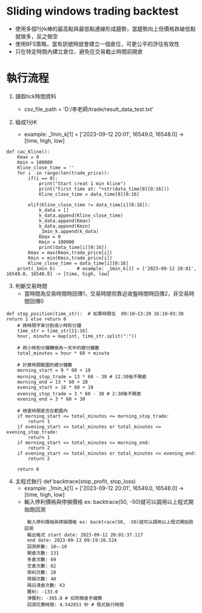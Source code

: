# Sliding windows trading backtest

 
   - 使用多個1分k棒的最高點與最低點連線形成趨勢，當趨勢向上但價格跌破低點就做多，反之做空
   - 使用BFS策略，當有訊號時就會建立一個倉位，可更公平的評估有效性
   - 只在特定時間內建立倉位，避免在交易截止時間前開倉

# 執行流程
1. 讀取tick時間資料
   - csv_file_path = 'D:/李老師/trade/result_data_test.txt'
  
2. 組成1分K
   - example: _1min_k[1] = ['2023-09-12 20:01', 16549.0, 16548.0] -> [time, high, low]

```shell
def cac_Kline():
    Kmax = 0
    Kmin = 100000
    Kline_close_time = ''    
    for i  in range(len(trade_price)):
        if(i == 0):
            print("Start creat 1 min kline")
            print("First time at: "+str(data_time[0][0:16]))
            Kline_close_time = data_time[0][0:16]
        
        elif(Kline_close_time != data_time[i][0:16]):
            k_data = []
            k_data.append(Kline_close_time)
            k_data.append(Kmax)
            k_data.append(Kmin)
            _1min_k.append(k_data)
            Kmax = 0
            Kmin = 100000
            print(data_time[i][0:16])
        Kmax = max(Kmax,trade_price[i])
        Kmin = min(Kmin,trade_price[i])
        Kline_close_time = data_time[i][0:16]
    print(_1min_k)        # example: _1min_k[1] = ['2023-09-12 20:01', 16549.0, 16548.0] -> [time, high, low]
```  

3. 判斷交易時間
    - 當時間為交易時間時回傳1，交易時間但靠近收盤時間時回傳2，非交易時間回傳0
```shell
def stop_position(time_str):  # 如果時間在  09:10~13:20 16:10~03:30 return 1 else return 0
    # 將時間字串分割成小時和分鐘
    time_str = time_str[11:16]
    hour, minute = map(int, time_str.split(":"))
    
    # 將小時和分鐘轉換為一天中的總分鐘數
    total_minutes = hour * 60 + minute
    
    # 計算時間範圍的總分鐘數
    morning_start = 9 * 60 + 10
    morning_stop_trade = 13 * 60 - 30 # 12:30後不開倉
    morning_end = 13 * 60 + 20
    evening_start = 16 * 60 + 10
    evening_stop_trade = 3 * 60 - 30 # 2:30後不開倉
    evening_end = 3 * 60 + 30
    
    # 檢查時間是否在範圍內
    if morning_start <= total_minutes <= morning_stop_trade:
        return 1
    if evening_start <= total_minutes or total_minutes <= evening_stop_trade:
        return 1
    if morning_start <= total_minutes <= morning_end:
        return 2
    if evening_start <= total_minutes or total_minutes <= evening_end:
        return 2
    
    return 0
```  
4. 主程式執行 def backtrace(stop_profit, stop_loss)
   - example: _1min_k[1] = ['2023-09-12 20:01', 16549.0, 16548.0] -> [time, high, low]
   - 輸入停利價格與停損價格 ex: backtrace(50, -50)就可以調用以上程式開始跑回測
      ```shell
       輸入停利價格與停損價格 ex: backtrace(50, -50)就可以調用以上程式開始跑回測 
       輸出格式 start date: 2023-09-12 20:01:37.117 
       end date: 2023-09-13 09:19:26.524 
       回測參數: 10~-10 
       開倉次數: 131 
       多倉次數: 69 
       空倉次數: 62 
       停利次數: 28 
       停損次數: 40 
       隔日清倉次數: 63 
       獲利: -133.0 
       淨獲利: -395.0 # 扣除開倉手續費 
       回測花費時間: 4.542853 秒 # 程式執行時間 
```  













